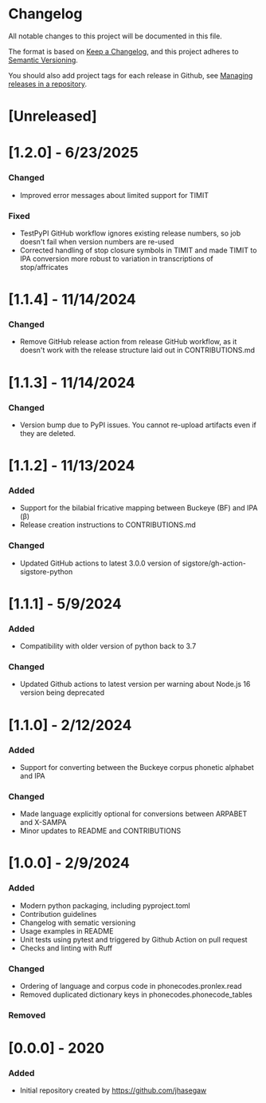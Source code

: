 # Changelog
All notable changes to this project will be documented in this file.

The format is based on [Keep a Changelog](https://keepachangelog.com/en/1.0.0/),
and this project adheres to [Semantic Versioning](https://semver.org/spec/v2.0.0.html).

You should also add project tags for each release in Github, see [Managing releases in a repository](https://docs.github.com/en/repositories/releasing-projects-on-github/managing-releases-in-a-repository).

# [Unreleased]

# [1.2.0] - 6/23/2025
### Changed
- Improved error messages about limited support for TIMIT

### Fixed
- TestPyPI GitHub workflow ignores existing release numbers, so job doesn't fail when version numbers are re-used
- Corrected handling of stop closure symbols in TIMIT and made TIMIT to IPA conversion more robust to variation in transcriptions of stop/affricates

# [1.1.4] - 11/14/2024
### Changed
- Remove GitHub release action from release GitHub workflow, as it doesn't work with the release structure laid out in CONTRIBUTIONS.md

# [1.1.3] - 11/14/2024
### Changed
- Version bump due to PyPI issues. You cannot re-upload artifacts even if they are deleted.

# [1.1.2] - 11/13/2024
### Added
- Support for the bilabial fricative mapping between Buckeye (BF) and IPA (β)
- Release creation instructions to CONTRIBUTIONS.md

### Changed
- Updated GitHub actions to latest 3.0.0 version of sigstore/gh-action-sigstore-python

# [1.1.1] - 5/9/2024
### Added
- Compatibility with older version of python back to 3.7

### Changed
- Updated Github actions to latest version per warning about Node.js 16 version being deprecated

# [1.1.0] - 2/12/2024
### Added
- Support for converting between the Buckeye corpus phonetic alphabet and IPA

### Changed
- Made language explicitly optional for conversions between ARPABET and X-SAMPA
- Minor updates to README and CONTRIBUTIONS

# [1.0.0] - 2/9/2024
### Added
- Modern python packaging, including pyproject.toml
- Contribution guidelines
- Changelog with sematic versioning
- Usage examples in README
- Unit tests using pytest and triggered by Github Action on pull request
- Checks and linting with Ruff

### Changed
- Ordering of language and corpus code in phonecodes.pronlex.read
- Removed duplicated dictionary keys in phonecodes.phonecode_tables

### Removed

# [0.0.0] - 2020
### Added
- Initial repository created by https://github.com/jhasegaw